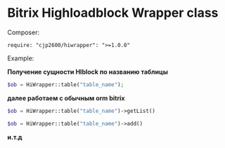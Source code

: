 
# <a name="about"></a>Bitrix Highloadblock Wrapper class

Composer:

```
require: "cjp2600/hiwrapper": ">=1.0.0"

```

Example:

**Получение сущности Hlblock по названию таблицы**
```php
$ob = HiWrapper::table("table_name");
```

**далее работаем с обычным orm bitrix**
```php
$ob = HiWrapper::table("table_name")->getList()
```
```php
$ob = HiWrapper::table("table_name")->add()
```

**и.т.д**